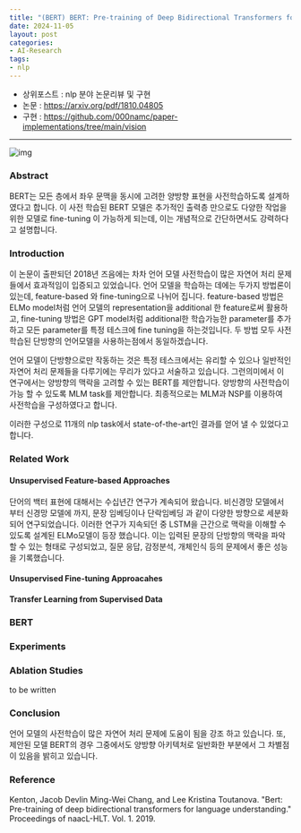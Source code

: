 ```yaml
---
title: "(BERT) BERT: Pre-training of Deep Bidirectional Transformers for Language Understanding 리뷰"
date: 2024-11-05
layout: post
categories: 
- AI-Research
tags: 
- nlp
---
```


-   상위포스트 : nlp 분야 논문리뷰 및 구현
-   논문 : <https://arxiv.org/pdf/1810.04805>
-   구현 : <https://github.com/000namc/paper-implementations/tree/main/vision>

<hr>

![img](https://000namc.xyz/nginx/blog/bert/figure2.jpeg)

### Abstract
BERT는 모든 층에서 좌우 문맥을 동시에 고려한 양방향 표현을 사전학습하도록 설계하였다고 합니다. 이 사전 학습된 BERT 모델은 추가적인 출력층 만으로도 다양한 작업을 위한 모델로 fine-tuning 이 가능하게 되는데, 이는 개념적으로 간단하면서도 강력하다고 설명합니다. 

### Introduction
이 논문이 출판되던 2018년 즈음에는 차차 언어 모델 사전학습이 많은 자연어 처리 문제들에서 효과적임이 입증되고 있었습니다. 언어 모델을 학습하는 데에는 두가지 방법론이 있는데, feature-based 와 fine-tuning으로 나뉘어 집니다. feature-based 방법은 ELMo model처럼 언어 모델의 representation을 additional 한 feature로써 활용하고, fine-tuning 방법은 GPT model처럼 additional한 학습가능한 parameter를 추가하고 모든 parameter를 특정 테스크에 fine tuning을 하는것입니다. 두 방법 모두 사전학습된 단방향의 언어모델을 사용하는점에서 동일하겠습니다.

언어 모델이 단방향으로만 작동하는 것은 특정 테스크에서는 유리할 수 있으나 일반적인 자연어 처리 문제들을 다루기에는 무리가 있다고 서술하고 있습니다. 그런의미에서  이 연구에서는 양방향의 맥락을 고려할 수 있는 BERT를 제안합니다. 양방향의 사전학습이 가능 할 수 있도록 MLM task를 제안합니다. 최종적으로는 MLM과 NSP를 이용하여 사전학습을 구성하였다고 합니다. 

이러한 구성으로 11개의 nlp task에서 state-of-the-art인 결과를 얻어 낼 수 있었다고 합니다. 

### Related Work
#### Unsupervised Feature-based Approaches
단어의 백터 표현에 대해서는 수십년간 연구가 계속되어 왔습니다. 비신경망 모델에서 부터 신경망 모델에 까지, 문장 임베딩이나 단락임베딩 과 같이 다양한 방향으로 세분화 되어 연구되었습니다. 이러한 연구가 지속되던 중 LSTM을 근간으로 맥락을 이해할 수 있도록 설계된 ELMo모델이 등장 했습니다. 이는 입력된 문장의 단방향의 맥락을 파악 할 수 있는 형태로 구성되었고, 질문 응답, 감정분석, 개체인식 등의 문제에서 좋은 성능을 기록했습니다.   

#### Unsupervised Fine-tuning Approacahes

#### Transfer Learning from Supervised Data

### BERT

### Experiments

### Ablation Studies
to be written

### Conclusion
언어 모델의 사전학습이 많은 자연어 처리 문제에 도움이 됨을 강조 하고 있습니다. 또, 제안된 모델 BERT의 경우 그중에서도 양방향 아키텍처로 일반화한 부분에서 그 차별점이 있음을 밝히고 있습니다. 

### Reference
Kenton, Jacob Devlin Ming-Wei Chang, and Lee Kristina Toutanova. "Bert: Pre-training of deep bidirectional transformers for language understanding." Proceedings of naacL-HLT. Vol. 1. 2019.

